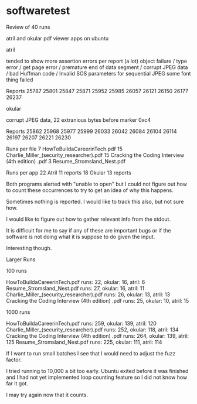 # softwaretest

Review of 40 runs

atril and okular pdf viewer apps on ubuntu

atril 

tended to show more assertion errors per report (a lot)
object failure / type error / get page error / premature end of data segment / corrupt JPEG data / bad Huffman code / Invalid SOS parameters for sequential JPEG
some font thing failed

Reports
25787
25801
25847
25871
25952
25985
26057
26121
26150
26177
26237



okular
 
corrupt JPEG data, 22 extranious bytes before marker 0xc4

Reports
25862
25968
25977
25999
26033
26042
26084
26104
26114
26197
26207
26221
26230


Runs per file
7  HowToBuildaCareerinTech.pdf
15 Charlie_Miller_(security_researcher).pdf
15 Cracking the Coding Interview (4th edition) .pdf
3  Resume_Stromsland_Nest.pdf

Runs per app
22 Atril  11 reports
18 Okular 13 reports


Both programs alerted with "unable to open" but I could not figure out how to count these occurrences to try to get an idea of why this happens.

Sometimes nothing is reported.  I would like to track this also, but not sure how.

I would like to figure out how to gather relevant info from the stdout.

It is difficult for me to say if any of these are important bugs or if the software is not doing what it is suppose to do given the input.

Interesting though.


Larger Runs

100 runs

HowToBuildaCareerinTech.pdf 				runs: 22, okular: 16, atril: 6
Resume_Stromsland_Nest.pdf 				runs: 27, okular: 16, atril: 11
Charlie_Miller_(security_researcher).pdf 		runs: 26, okular: 13, atril: 13
Cracking the Coding Interview (4th edition) .pdf 	runs: 25, okular: 10, atril: 15

1000 runs

HowToBuildaCareerinTech.pdf 				runs: 259, okular: 139, atril: 120
Charlie_Miller_(security_researcher).pdf 		runs: 252, okular: 118, atril: 134
Cracking the Coding Interview (4th edition) .pdf 	runs: 264, okular: 139, atril: 125
Resume_Stromsland_Nest.pdf 				runs: 225, okular: 111, atril: 114

If I want to run small batches I see that I would need to adjust the fuzz factor.

I tried running to 10,000 a bit too early.  Ubuntu exited before it was finished and I had not yet implemented loop counting feature so I did not know how far it got.

I may try again now that it counts.


